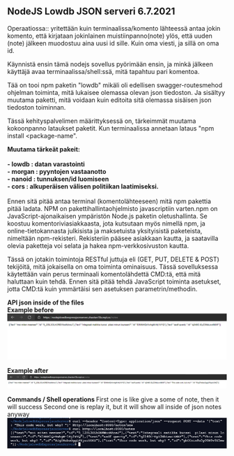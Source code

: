 <H2> NodeJS Lowdb JSON serveri 6.7.2021</H2>

Operaatiossa:: yritettään kuin terminaalissa/komento lähteessä antaa jokin komento, että kirjataan jokinlainen muistiinpanno(note) ylös, että uuden (note) jälkeen muodostuu aina uusi id sille. Kuin oma viesti, ja sillä on oma id.

Käynnistä ensin tämä nodejs sovellus pyörimään ensin, ja minkä jälkeen käyttäjä avaa terminaalissa/shell:ssä, mitä tapahtuu pari komentoa.

Tää on tooi npm paketin "lowdb" mikäli oli edellisen swagger-routesmehod ohjelman toiminta, mitä lukaisee olemassa olevan json tiedoston. Ja sisältyy muutama paketti, mitä voidaan kuin editoita sitä olemassa sisäisen json tiedoston toiminnan. 

Tässä kehityspalvelimen määrittyksessä on, tärkeimmät muutama kokoonpanno lataukset paketit. Kun terminaalissa annetaan lataus "npm install <package-name".

<b>
Muutama tärkeät pakeit:<br>
<br>
- lowdb : datan varastointi <br> 
- morgan : pyyntojen vastaanotto <br>
- nanoid : tunnuksen/id luomiseen <br>
- cors : alkuperäisen välisen politiikan laatimiseksi. <br>
</b>
<br>
Ennen sitä pitää antaa terminal (komentolähteeseen) mitä npm pakettia pitää ladata. 
NPM on pakettihallintaohjelmisto javascriptiin varten.npm on JavaScript-ajonaikaisen ympäristön Node.js paketin oletushallinta. Se koostuu komentoriviasiakkaasta, jota kutsutaan myös nimellä npm, ja online-tietokannasta julkisista ja maksetuista yksityisistä paketeista, nimeltään npm-rekisteri. Rekisteriin pääsee asiakkaan kautta, ja saatavilla olevia paketteja voi selata ja hakea npm-verkkosivuston kautta.

Tässä on jotakin toimintoja RESTful juttuja eli (GET, PUT, DELETE & POST) tekijöitä, mitä jokaisella on oma toiminta ominaisuus. Tässä sovelluksessa käytettään vain perus terminaali komentolähdettä CMD:tä, että mitä haluttaan kuin tehdä. Ennen sitä pitää tehdä JavaScript toiminta asetukset, jotta CMD:tä kuin ymmärtäisi sen asetuksen parametrin/methodin. 

<b>API json inside of the files</b><br>
<b>Example before </b>
![Alt text](images/NodeJS-1.PNG?raw=true "None") <br>

<b>Example after </b>
![Alt text](images/NodeJS-2.PNG?raw=true "None") <br>


<b>Commands / Shell operations </b>
First one is like give a some of note, then it will success
Second one is replay it, but it will show all inside of json notes anyway
![Alt text](images/NodeJS-3.PNG?raw=true "None")
